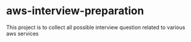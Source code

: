 # aws-interview-preparation
This project is to collect all possible interview question related to various aws services
